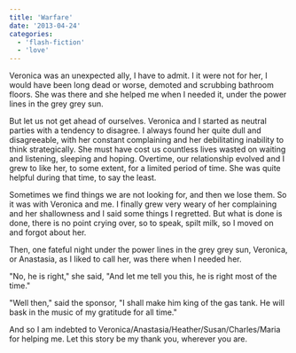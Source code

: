 ```yaml
---
title: 'Warfare'
date: '2013-04-24'
categories:
  - 'flash-fiction'
  - 'love'
---
```


Veronica was an unexpected ally, I have to admit. I it were not for her, I would
have been long dead or worse, demoted and scrubbing bathroom floors. She was
there and she helped me when I needed it, under the power lines in the grey grey
sun.

But let us not get ahead of ourselves. Veronica and I started as neutral parties
with a tendency to disagree. I always found her quite dull and disagreeable,
with her constant complaining and her debilitating inability to think
strategically. She must have cost us countless lives wasted on waiting and
listening, sleeping and hoping. Overtime, our relationship evolved and I grew to
like her, to some extent, for a limited period of time. She was quite helpful
during that time, to say the least.

Sometimes we find things we are not looking for, and then we lose them. So it
was with Veronica and me. I finally grew very weary of her complaining and her
shallowness and I said some things I regretted. But what is done is done, there
is no point crying over, so to speak, spilt milk, so I moved on and forgot about
her.

Then, one fateful night under the power lines in the grey grey sun, Veronica, or
Anastasia, as I liked to call her, was there when I needed her.

"No, he is right," she said, "And let me tell you this, he is right most of the
time."

"Well then," said the sponsor, "I shall make him king of the gas tank. He will
bask in the music of my gratitude for all time."

And so I am indebted to Veronica/Anastasia/Heather/Susan/Charles/Maria for
helping me. Let this story be my thank you, wherever you are.
